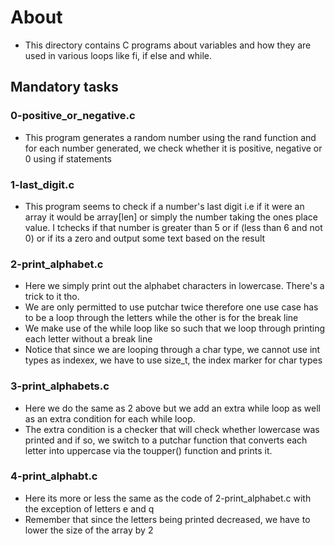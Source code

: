 # About #
- This directory contains C programs about variables and how they are used in various loops like fi, if else and while.

## Mandatory tasks ##

### 0-positive_or_negative.c ###
- This program generates a random number using the rand function and for each number generated, we check whether it is positive, negative or 0 using if statements

### 1-last_digit.c ###
- This program seems to check if a number's last digit i.e if it were an array it would be array[len] or simply the number taking the ones place value. I tchecks if that number is greater than 5 or if (less than 6 and not 0) or if its a zero and output some text based on the result

### 2-print_alphabet.c ###
- Here we simply print out the alphabet characters in lowercase. There's a trick to it tho.
- We are only permitted to use putchar twice therefore one use case has to be a loop through the letters while the other is for the break line
- We make use of the while loop like so such that we loop through printing each letter without a break line
- Notice that since we are looping through a char type, we cannot use int types as indexex, we have to use size_t, the index marker for char types

### 3-print_alphabets.c ###
- Here we do the same as 2 above but we add an extra while loop as well as an extra condition for each while loop.
- The extra condition is a checker that will check whether lowercase was printed and if so, we switch to a putchar function that converts each letter into uppercase via the toupper() function and prints it.

### 4-print_alphabt.c ###
- Here its more or less the same as the code of 2-print_alphabet.c with the exception of letters e and q
- Remember that since the letters being printed decreased, we have to lower the size of the array by 2